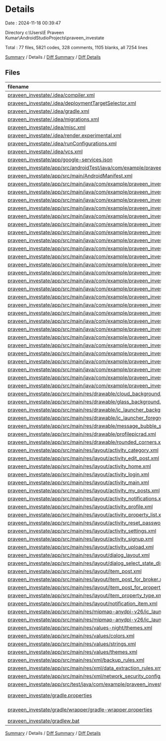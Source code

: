 # Details

Date : 2024-11-18 00:39:47

Directory c:\\Users\\E Praveen Kumar\\AndroidStudioProjects\\praveen_investate

Total : 77 files,  5821 codes, 328 comments, 1105 blanks, all 7254 lines

[Summary](results.md) / Details / [Diff Summary](diff.md) / [Diff Details](diff-details.md)

## Files
| filename | language | code | comment | blank | total |
| :--- | :--- | ---: | ---: | ---: | ---: |
| [praveen_investate/.idea/compiler.xml](/praveen_investate/.idea/compiler.xml) | XML | 6 | 0 | 0 | 6 |
| [praveen_investate/.idea/deploymentTargetSelector.xml](/praveen_investate/.idea/deploymentTargetSelector.xml) | XML | 10 | 0 | 0 | 10 |
| [praveen_investate/.idea/gradle.xml](/praveen_investate/.idea/gradle.xml) | XML | 20 | 0 | 0 | 20 |
| [praveen_investate/.idea/migrations.xml](/praveen_investate/.idea/migrations.xml) | XML | 10 | 0 | 0 | 10 |
| [praveen_investate/.idea/misc.xml](/praveen_investate/.idea/misc.xml) | XML | 10 | 0 | 0 | 10 |
| [praveen_investate/.idea/render.experimental.xml](/praveen_investate/.idea/render.experimental.xml) | XML | 6 | 0 | 0 | 6 |
| [praveen_investate/.idea/runConfigurations.xml](/praveen_investate/.idea/runConfigurations.xml) | XML | 17 | 0 | 0 | 17 |
| [praveen_investate/.idea/vcs.xml](/praveen_investate/.idea/vcs.xml) | XML | 6 | 0 | 0 | 6 |
| [praveen_investate/app/google-services.json](/praveen_investate/app/google-services.json) | JSON | 30 | 0 | 0 | 30 |
| [praveen_investate/app/src/androidTest/java/com/example/praveen_investate/ExampleInstrumentedTest.java](/praveen_investate/app/src/androidTest/java/com/example/praveen_investate/ExampleInstrumentedTest.java) | Java | 15 | 6 | 5 | 26 |
| [praveen_investate/app/src/main/AndroidManifest.xml](/praveen_investate/app/src/main/AndroidManifest.xml) | XML | 46 | 0 | 6 | 52 |
| [praveen_investate/app/src/main/java/com/example/praveen_investate/MainActivity.java](/praveen_investate/app/src/main/java/com/example/praveen_investate/MainActivity.java) | Java | 61 | 3 | 14 | 78 |
| [praveen_investate/app/src/main/java/com/example/praveen_investate/adapter/NotificationAdapter.java](/praveen_investate/app/src/main/java/com/example/praveen_investate/adapter/NotificationAdapter.java) | Java | 67 | 1 | 14 | 82 |
| [praveen_investate/app/src/main/java/com/example/praveen_investate/adapter/PostAdapter.java](/praveen_investate/app/src/main/java/com/example/praveen_investate/adapter/PostAdapter.java) | Java | 178 | 7 | 30 | 215 |
| [praveen_investate/app/src/main/java/com/example/praveen_investate/adapter/PostAdapterForBrokers.java](/praveen_investate/app/src/main/java/com/example/praveen_investate/adapter/PostAdapterForBrokers.java) | Java | 216 | 25 | 32 | 273 |
| [praveen_investate/app/src/main/java/com/example/praveen_investate/adapter/PostAdapterForPropertyWise.java](/praveen_investate/app/src/main/java/com/example/praveen_investate/adapter/PostAdapterForPropertyWise.java) | Java | 155 | 6 | 22 | 183 |
| [praveen_investate/app/src/main/java/com/example/praveen_investate/adapter/PropertyTypeAdapter.java](/praveen_investate/app/src/main/java/com/example/praveen_investate/adapter/PropertyTypeAdapter.java) | Java | 50 | 1 | 15 | 66 |
| [praveen_investate/app/src/main/java/com/example/praveen_investate/database/DatabaseHelper.java](/praveen_investate/app/src/main/java/com/example/praveen_investate/database/DatabaseHelper.java) | Java | 80 | 4 | 18 | 102 |
| [praveen_investate/app/src/main/java/com/example/praveen_investate/encryption_decryption/PsychoCipher.java](/praveen_investate/app/src/main/java/com/example/praveen_investate/encryption_decryption/PsychoCipher.java) | Java | 67 | 26 | 25 | 118 |
| [praveen_investate/app/src/main/java/com/example/praveen_investate/model/Notification.java](/praveen_investate/app/src/main/java/com/example/praveen_investate/model/Notification.java) | Java | 20 | 0 | 6 | 26 |
| [praveen_investate/app/src/main/java/com/example/praveen_investate/model/Post.java](/praveen_investate/app/src/main/java/com/example/praveen_investate/model/Post.java) | Java | 158 | 1 | 48 | 207 |
| [praveen_investate/app/src/main/java/com/example/praveen_investate/model/Profile.java](/praveen_investate/app/src/main/java/com/example/praveen_investate/model/Profile.java) | Java | 48 | 4 | 10 | 62 |
| [praveen_investate/app/src/main/java/com/example/praveen_investate/model/PropertyType.java](/praveen_investate/app/src/main/java/com/example/praveen_investate/model/PropertyType.java) | Java | 28 | 0 | 10 | 38 |
| [praveen_investate/app/src/main/java/com/example/praveen_investate/ui/CategoryActivity.java](/praveen_investate/app/src/main/java/com/example/praveen_investate/ui/CategoryActivity.java) | Java | 106 | 13 | 18 | 137 |
| [praveen_investate/app/src/main/java/com/example/praveen_investate/ui/EditPostActivity.java](/praveen_investate/app/src/main/java/com/example/praveen_investate/ui/EditPostActivity.java) | Java | 170 | 11 | 28 | 209 |
| [praveen_investate/app/src/main/java/com/example/praveen_investate/ui/HomeActivity.java](/praveen_investate/app/src/main/java/com/example/praveen_investate/ui/HomeActivity.java) | Java | 515 | 17 | 207 | 739 |
| [praveen_investate/app/src/main/java/com/example/praveen_investate/ui/LoginActivity.java](/praveen_investate/app/src/main/java/com/example/praveen_investate/ui/LoginActivity.java) | Java | 322 | 14 | 45 | 381 |
| [praveen_investate/app/src/main/java/com/example/praveen_investate/ui/MyPostsActivity.java](/praveen_investate/app/src/main/java/com/example/praveen_investate/ui/MyPostsActivity.java) | Java | 148 | 6 | 22 | 176 |
| [praveen_investate/app/src/main/java/com/example/praveen_investate/ui/NotificationActivity.java](/praveen_investate/app/src/main/java/com/example/praveen_investate/ui/NotificationActivity.java) | Java | 93 | 2 | 14 | 109 |
| [praveen_investate/app/src/main/java/com/example/praveen_investate/ui/ProfileActivity.java](/praveen_investate/app/src/main/java/com/example/praveen_investate/ui/ProfileActivity.java) | Java | 337 | 18 | 58 | 413 |
| [praveen_investate/app/src/main/java/com/example/praveen_investate/ui/PropertyListActivity.java](/praveen_investate/app/src/main/java/com/example/praveen_investate/ui/PropertyListActivity.java) | Java | 298 | 16 | 34 | 348 |
| [praveen_investate/app/src/main/java/com/example/praveen_investate/ui/ResetPasswordActivity.java](/praveen_investate/app/src/main/java/com/example/praveen_investate/ui/ResetPasswordActivity.java) | Java | 57 | 1 | 11 | 69 |
| [praveen_investate/app/src/main/java/com/example/praveen_investate/ui/SettingsActivity.java](/praveen_investate/app/src/main/java/com/example/praveen_investate/ui/SettingsActivity.java) | Java | 66 | 1 | 13 | 80 |
| [praveen_investate/app/src/main/java/com/example/praveen_investate/ui/SignupActivity.java](/praveen_investate/app/src/main/java/com/example/praveen_investate/ui/SignupActivity.java) | Java | 221 | 11 | 21 | 253 |
| [praveen_investate/app/src/main/java/com/example/praveen_investate/ui/ToastMaker.java](/praveen_investate/app/src/main/java/com/example/praveen_investate/ui/ToastMaker.java) | Java | 8 | 0 | 3 | 11 |
| [praveen_investate/app/src/main/java/com/example/praveen_investate/ui/UploadActivity.java](/praveen_investate/app/src/main/java/com/example/praveen_investate/ui/UploadActivity.java) | Java | 292 | 33 | 48 | 373 |
| [praveen_investate/app/src/main/java/com/example/praveen_investate/utils/ProfileManager.java](/praveen_investate/app/src/main/java/com/example/praveen_investate/utils/ProfileManager.java) | Java | 52 | 0 | 17 | 69 |
| [praveen_investate/app/src/main/res/drawable/cloud_background.xml](/praveen_investate/app/src/main/res/drawable/cloud_background.xml) | XML | 5 | 0 | 3 | 8 |
| [praveen_investate/app/src/main/res/drawable/glass_background.xml](/praveen_investate/app/src/main/res/drawable/glass_background.xml) | XML | 14 | 0 | 3 | 17 |
| [praveen_investate/app/src/main/res/drawable/ic_launcher_background.xml](/praveen_investate/app/src/main/res/drawable/ic_launcher_background.xml) | XML | 170 | 0 | 1 | 171 |
| [praveen_investate/app/src/main/res/drawable/ic_launcher_foreground.xml](/praveen_investate/app/src/main/res/drawable/ic_launcher_foreground.xml) | XML | 30 | 0 | 0 | 30 |
| [praveen_investate/app/src/main/res/drawable/message_bubble_sent.xml](/praveen_investate/app/src/main/res/drawable/message_bubble_sent.xml) | XML | 10 | 0 | 2 | 12 |
| [praveen_investate/app/src/main/res/drawable/profilepicrad.xml](/praveen_investate/app/src/main/res/drawable/profilepicrad.xml) | XML | 14 | 0 | 3 | 17 |
| [praveen_investate/app/src/main/res/drawable/rounded_corners.xml](/praveen_investate/app/src/main/res/drawable/rounded_corners.xml) | XML | 8 | 0 | 2 | 10 |
| [praveen_investate/app/src/main/res/layout/activity_category.xml](/praveen_investate/app/src/main/res/layout/activity_category.xml) | XML | 30 | 0 | 11 | 41 |
| [praveen_investate/app/src/main/res/layout/activity_edit_post.xml](/praveen_investate/app/src/main/res/layout/activity_edit_post.xml) | XML | 88 | 0 | 16 | 104 |
| [praveen_investate/app/src/main/res/layout/activity_home.xml](/praveen_investate/app/src/main/res/layout/activity_home.xml) | XML | 133 | 0 | 37 | 170 |
| [praveen_investate/app/src/main/res/layout/activity_login.xml](/praveen_investate/app/src/main/res/layout/activity_login.xml) | XML | 117 | 0 | 17 | 134 |
| [praveen_investate/app/src/main/res/layout/activity_main.xml](/praveen_investate/app/src/main/res/layout/activity_main.xml) | XML | 17 | 0 | 2 | 19 |
| [praveen_investate/app/src/main/res/layout/activity_my_posts.xml](/praveen_investate/app/src/main/res/layout/activity_my_posts.xml) | XML | 28 | 0 | 5 | 33 |
| [praveen_investate/app/src/main/res/layout/activity_notifications.xml](/praveen_investate/app/src/main/res/layout/activity_notifications.xml) | XML | 19 | 9 | 2 | 30 |
| [praveen_investate/app/src/main/res/layout/activity_profile.xml](/praveen_investate/app/src/main/res/layout/activity_profile.xml) | XML | 174 | 8 | 13 | 195 |
| [praveen_investate/app/src/main/res/layout/activity_property_list.xml](/praveen_investate/app/src/main/res/layout/activity_property_list.xml) | XML | 48 | 0 | 10 | 58 |
| [praveen_investate/app/src/main/res/layout/activity_reset_password.xml](/praveen_investate/app/src/main/res/layout/activity_reset_password.xml) | XML | 35 | 0 | 5 | 40 |
| [praveen_investate/app/src/main/res/layout/activity_settings.xml](/praveen_investate/app/src/main/res/layout/activity_settings.xml) | XML | 28 | 0 | 5 | 33 |
| [praveen_investate/app/src/main/res/layout/activity_signup.xml](/praveen_investate/app/src/main/res/layout/activity_signup.xml) | XML | 95 | 0 | 10 | 105 |
| [praveen_investate/app/src/main/res/layout/activity_upload.xml](/praveen_investate/app/src/main/res/layout/activity_upload.xml) | XML | 105 | 0 | 20 | 125 |
| [praveen_investate/app/src/main/res/layout/dialog_layout.xml](/praveen_investate/app/src/main/res/layout/dialog_layout.xml) | XML | 31 | 0 | 8 | 39 |
| [praveen_investate/app/src/main/res/layout/dialog_select_state_district.xml](/praveen_investate/app/src/main/res/layout/dialog_select_state_district.xml) | XML | 32 | 1 | 5 | 38 |
| [praveen_investate/app/src/main/res/layout/item_post.xml](/praveen_investate/app/src/main/res/layout/item_post.xml) | XML | 139 | 0 | 28 | 167 |
| [praveen_investate/app/src/main/res/layout/item_post_for_broker.xml](/praveen_investate/app/src/main/res/layout/item_post_for_broker.xml) | XML | 79 | 0 | 30 | 109 |
| [praveen_investate/app/src/main/res/layout/item_post_for_property_wise.xml](/praveen_investate/app/src/main/res/layout/item_post_for_property_wise.xml) | XML | 138 | 0 | 26 | 164 |
| [praveen_investate/app/src/main/res/layout/item_property_type.xml](/praveen_investate/app/src/main/res/layout/item_property_type.xml) | XML | 35 | 0 | 8 | 43 |
| [praveen_investate/app/src/main/res/layout/notification_item.xml](/praveen_investate/app/src/main/res/layout/notification_item.xml) | XML | 25 | 0 | 6 | 31 |
| [praveen_investate/app/src/main/res/mipmap-anydpi-v26/ic_launcher.xml](/praveen_investate/app/src/main/res/mipmap-anydpi-v26/ic_launcher.xml) | XML | 6 | 0 | 0 | 6 |
| [praveen_investate/app/src/main/res/mipmap-anydpi-v26/ic_launcher_round.xml](/praveen_investate/app/src/main/res/mipmap-anydpi-v26/ic_launcher_round.xml) | XML | 6 | 0 | 0 | 6 |
| [praveen_investate/app/src/main/res/values-night/themes.xml](/praveen_investate/app/src/main/res/values-night/themes.xml) | XML | 4 | 3 | 0 | 7 |
| [praveen_investate/app/src/main/res/values/colors.xml](/praveen_investate/app/src/main/res/values/colors.xml) | XML | 5 | 0 | 0 | 5 |
| [praveen_investate/app/src/main/res/values/strings.xml](/praveen_investate/app/src/main/res/values/strings.xml) | XML | 89 | 0 | 5 | 94 |
| [praveen_investate/app/src/main/res/values/themes.xml](/praveen_investate/app/src/main/res/values/themes.xml) | XML | 5 | 3 | 1 | 9 |
| [praveen_investate/app/src/main/res/xml/backup_rules.xml](/praveen_investate/app/src/main/res/xml/backup_rules.xml) | XML | 3 | 10 | 0 | 13 |
| [praveen_investate/app/src/main/res/xml/data_extraction_rules.xml](/praveen_investate/app/src/main/res/xml/data_extraction_rules.xml) | XML | 5 | 14 | 0 | 19 |
| [praveen_investate/app/src/main/res/xml/network_security_config.xml](/praveen_investate/app/src/main/res/xml/network_security_config.xml) | XML | 6 | 0 | 1 | 7 |
| [praveen_investate/app/src/test/java/com/example/praveen_investate/ExampleUnitTest.java](/praveen_investate/app/src/test/java/com/example/praveen_investate/ExampleUnitTest.java) | Java | 9 | 5 | 3 | 17 |
| [praveen_investate/gradle.properties](/praveen_investate/gradle.properties) | Java Properties | 3 | 18 | 0 | 21 |
| [praveen_investate/gradle/wrapper/gradle-wrapper.properties](/praveen_investate/gradle/wrapper/gradle-wrapper.properties) | Java Properties | 5 | 1 | 1 | 7 |
| [praveen_investate/gradlew.bat](/praveen_investate/gradlew.bat) | Batch | 39 | 29 | 22 | 90 |

[Summary](results.md) / Details / [Diff Summary](diff.md) / [Diff Details](diff-details.md)